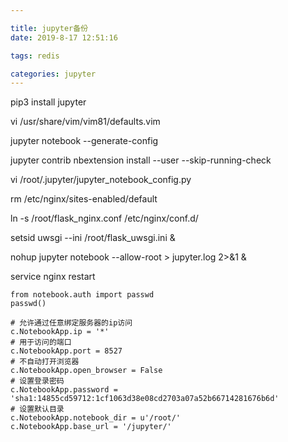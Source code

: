 ```yaml
---

title: jupyter备份
date: 2019-8-17 12:51:16

tags: redis

categories: jupyter
---
```




pip3 install jupyter

 vi /usr/share/vim/vim81/defaults.vim
 
 
 jupyter notebook --generate-config
 
jupyter contrib nbextension install --user --skip-running-check


vi /root/.jupyter/jupyter_notebook_config.py

 rm /etc/nginx/sites-enabled/default
 
 
ln -s /root/flask_nginx.conf /etc/nginx/conf.d/

setsid uwsgi --ini /root/flask_uwsgi.ini &


nohup jupyter notebook --allow-root  > jupyter.log 2>&1 &


service nginx restart


```
from notebook.auth import passwd
passwd()

```

```
# 允许通过任意绑定服务器的ip访问
c.NotebookApp.ip = '*'
# 用于访问的端口
c.NotebookApp.port = 8527
# 不自动打开浏览器
c.NotebookApp.open_browser = False
# 设置登录密码
c.NotebookApp.password = 'sha1:14855cd59712:1cf1063d38e08cd2703a07a52b66714281676b6d'
# 设置默认目录
c.NotebookApp.notebook_dir = u'/root/'
c.NotebookApp.base_url = '/jupyter/'

```
